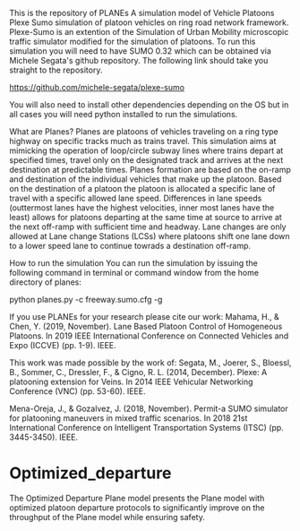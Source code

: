 This is the repository of PLANEs A simulation model of Vehicle Platoons
Plexe Sumo simulation of platoon vehicles on ring road network framework. Plexe-Sumo is an extention of the Simulation of Urban Mobility microscopic traffic simulator modified for the simulation of platoons. To run this simulation you will need to have SUMO 0.32 which can be obtained via Michele Segata's github repository. The following link should take you straight to the repository.

https://github.com/michele-segata/plexe-sumo

You will also need to install other dependencies depending on the OS but in all cases you will need python installed to run the simulations.

What are Planes? Planes are platoons of vehicles traveling on a ring type highway on specific tracks much as trains travel. This simulation aims at mimicking the operation of loop/circle subway lines where trains depart at specified times, travel only on the designated track and arrives at the next destination at predictable times. Planes formation are based on the on-ramp and destination of the individual vehicles that make up the platoon. Based on the destination of a platoon the platoon is allocated a specific lane of travel with a specific allowed lane speed. Differences in lane speeds (outtermost lanes have the highest velocities, inner most lanes have the least) allows for platoons departing at the same time at source to arrive at the next off-ramp with sufficient time and headway. Lane changes are only allowed at Lane change Stations (LCSs) where platoons shift one lane down to a lower speed lane to continue towrads a destination off-ramp.

How to run the simulation You can run the simulation by issuing the following command in terminal or command window from the home directory of planes:

python planes.py -c freeway.sumo.cfg -g

If you use PLANEs for your research please cite our work: Mahama, H., & Chen, Y. (2019, November). Lane Based Platoon Control of Homogeneous Platoons. In 2019 IEEE International Conference on Connected Vehicles and Expo (ICCVE) (pp. 1-9). IEEE.

This work was made possible by the work of: Segata, M., Joerer, S., Bloessl, B., Sommer, C., Dressler, F., & Cigno, R. L. (2014, December). Plexe: A platooning extension for Veins. In 2014 IEEE Vehicular Networking Conference (VNC) (pp. 53-60). IEEE.

Mena-Oreja, J., & Gozalvez, J. (2018, November). Permit-a SUMO simulator for platooning maneuvers in mixed traffic scenarios. In 2018 21st International Conference on Intelligent Transportation Systems (ITSC) (pp. 3445-3450). IEEE.


# Optimized_departure
The Optimized Departure Plane model presents the Plane model with optimized platoon departure protocols to significantly 
improve on the throughput of the Plane model while ensuring safety.
